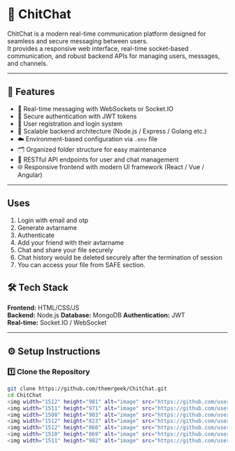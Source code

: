 # 🚀 ChitChat

ChitChat is a modern real-time communication platform designed for seamless and secure messaging between users.  
It provides a responsive web interface, real-time socket-based communication, and robust backend APIs for managing users, messages, and channels.

---

## 🧩 Features

- 💬 Real-time messaging with WebSockets or Socket.IO  
- 🔐 Secure authentication with JWT tokens  
- 👥 User registration and login system  
- 🧠 Scalable backend architecture (Node.js / Express / Golang etc.)  
- ☁️ Environment-based configuration via `.env` file  
- 🗂️ Organized folder structure for easy maintenance  
- 🧾 RESTful API endpoints for user and chat management  
- 🌐 Responsive frontend with modern UI framework (React / Vue / Angular)

---
## Uses
1. Login with email and otp
2. Generate avtarname
3. Authenticate
4. Add your friend with their avtarname
5. Chat and share your file securely
6. Chat history would be deleted securely after the termination of session
7. You can access your file from SAFE section.
   
## 🛠️ Tech Stack

**Frontend:** HTML/CSS/JS  
**Backend:** Node.js
**Database:** MongoDB
**Authentication:** JWT  
**Real-time:** Socket.IO / WebSocket  


---

## ⚙️ Setup Instructions

### 1️⃣ Clone the Repository
```bash
git clone https://github.com/themrgeek/ChitChat.git
cd ChitChat
<img width="1512" height="981" alt="image" src="https://github.com/user-attachments/assets/f051b699-97b3-4c3c-8e3d-c4e1bac34333" />
<img width="1511" height="971" alt="image" src="https://github.com/user-attachments/assets/d91d3df4-a9c2-4252-978e-9dd8a240268b" />
<img width="1508" height="903" alt="image" src="https://github.com/user-attachments/assets/8ebf7904-8914-40c8-a09f-f7b504ae55fe" />
<img width="1512" height="823" alt="image" src="https://github.com/user-attachments/assets/c975202c-26d6-4ab6-a9b1-34c5344e1f1a" />
<img width="1512" height="860" alt="image" src="https://github.com/user-attachments/assets/3c050efc-f5e6-475f-8e35-cbd7bed1d8a7" />
<img width="1510" height="869" alt="image" src="https://github.com/user-attachments/assets/6b15f88f-8369-4b66-9850-206abcae9560" />
<img width="1511" height="982" alt="image" src="https://github.com/user-attachments/assets/168535cb-554e-4498-be26-1aefb8a11290" />





